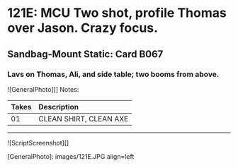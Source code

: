 # 121E: MCU Two shot, profile Thomas over Jason. Crazy focus.

## Sandbag-Mount Static: Card B067

### Lavs on Thomas, Ali, and side table; two booms from above.

![GeneralPhoto][]
Notes: 

| Takes | Description |
|:---|:----|
| 01 | CLEAN SHIRT, CLEAN AXE |

----

![ScriptScreenshot][]


[GeneralPhoto]:  images/121E.JPG align=left
